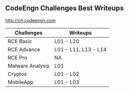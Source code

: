 ## CodeEngn Challenges Best Writeups

http://ch.codeengn.com

| Challenges | Writeups |
| ------------------- | ------------------- |
| RCE Basic | L01 - L20 |
| RCE Advance | L01 - L11, L13 - L14 |
| RCE Pro | NA |
| Malware Analysis | L01 |
| Cryptos | L01 - L02 |
| MobileApp | L01 - L03 |
